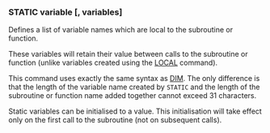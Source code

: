 ### STATIC variable [, variables]

Defines a list of variable names which are local to the subroutine or function.

These variables will retain their value between calls to the subroutine or function (unlike variables created using the [LOCAL](./local.md) command).

This command uses exactly the same syntax as [DIM](./dim.md). The only difference is
that the length of the variable name created by `STATIC` and the length of the
subroutine or function name added together cannot exceed 31 characters.

Static variables can be initialised to a value. This initialisation will take effect
only on the first call to the subroutine (not on subsequent calls).
